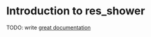 # Introduction to res_shower

TODO: write [great documentation](http://jacobian.org/writing/what-to-write/)

